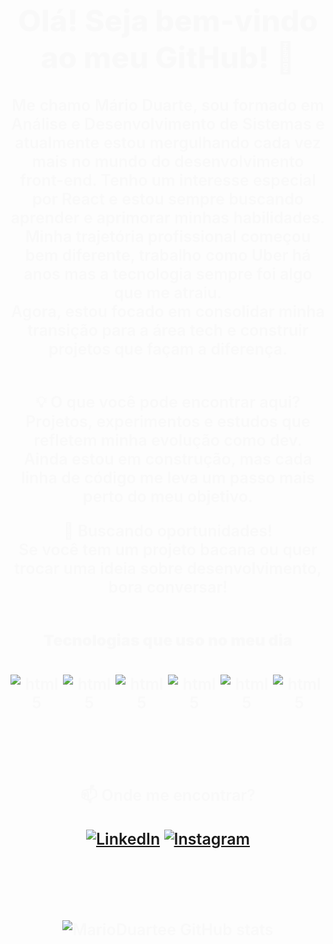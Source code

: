 <div style=" text-align: center">

### <h1 style="font-size: 48px; font-weight: 800; color: #F9F9F9">Olá! Seja bem-vindo ao meu GitHub! 👋</h1>

</div>

<div style="text-align: center; color: #F9F9F9;; font-size: 25px; font-weight: 600">
Me chamo Mário Duarte, sou formado em Análise e Desenvolvimento de Sistemas e atualmente estou mergulhando cada vez mais no mundo do desenvolvimento front-end. Tenho um interesse especial por React e estou sempre buscando aprender e aprimorar minhas habilidades.
<br>
Minha trajetória profissional começou bem diferente, trabalho como Uber há anos mas a tecnologia sempre foi algo que me atraiu. 
<br> Agora, estou focado em consolidar minha transição para a área tech e construir projetos que façam a diferença.
<br>
<br>

💡 O que você pode encontrar aqui? <br>
Projetos, experimentos e estudos que refletem minha evolução como dev. Ainda estou em construção, mas cada linha de código me leva um passo mais perto do meu objetivo.

🚀 Buscando oportunidades! <br>
Se você tem um projeto bacana ou quer trocar uma ideia sobre desenvolvimento, bora conversar!
<br><br>
<p style="color: #F9F9F9;; text-align: center; font-size: 25px; font-weight: 900">Tecnologias que uso no meu dia</p>

<div style="display: flex; justify-content: center; margin-top: 40px">
    <img align="center" alt="html5" src="https://img.shields.io/badge/HTML5-E34F26?style=for-the-badge&logo=html5&logoColor=white">
    <img align="center" alt="html5" src="https://img.shields.io/badge/CSS3-1572B6?style=for-the-badge&logo=css3&logoColor=white">
    <img align="center" alt="html5" src="https://img.shields.io/badge/JavaScript-323330?style=for-the-badge&logo=javascript&logoColor=F7DF1E">
    <img align="center" alt="html5" src="https://img.shields.io/badge/React-20232A?style=for-the-badge&logo=react&logoColor=61DAFB">
    <img align="center" alt="html5" src="https://img.shields.io/badge/GIT-E44C30?style=for-the-badge&logo=git&logoColor=white">
    <img align="center" alt="html5" src="https://img.shields.io/badge/GitHub-100000?style=for-the-badge&logo=github&logoColor=white">
</div> <br><br><br>

📫 Onde me encontrar? <br>
<br>
[![LinkedIn](https://img.shields.io/badge/LinkedIn-0077B5?style=for-the-badge&logo=linkedin&logoColor=white)](https://www.linkedin.com/in/mario-duarte-3923431b8/)
[![Instagram](https://img.shields.io/badge/Instagram-E4405F?style=for-the-badge&logo=instagram&logoColor=white)](https://www.instagram.com/marioduartec/)
<br><br><br><br>

![MarioDuartee GitHub stats](https://github-readme-stats.vercel.app/api?username=MarioDuartee&show_icons=true&theme=merko)


</div>
